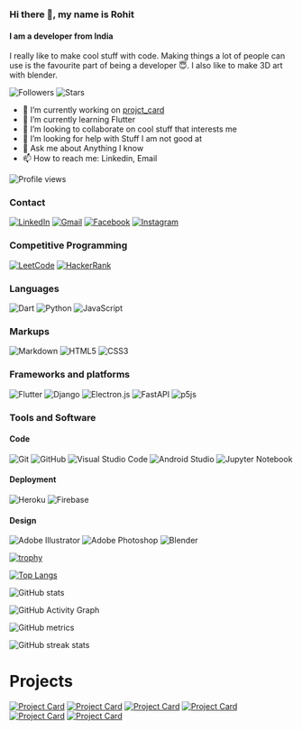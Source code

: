 ### Hi there 👋, my name is Rohit
#### I am a developer from India
I really like to make cool stuff with code. Making things a lot of people can use is the favourite part of being a developer 😇. I also like to make 3D art with blender.

![Followers](https://img.shields.io/github/followers/RohitEdathil?style=social)
![Stars](https://img.shields.io/github/stars/RohitEdathil?style=social)
- 🔭 I’m currently working on [projct_card](https://github.com/RohitEdathil/project_card)
- 🌱 I’m currently learning Flutter 
- 👯 I’m looking to collaborate on cool stuff that interests me 
- 🤔 I’m looking for help with Stuff I am not good at 
- 💬 Ask me about Anything I know
- 📫 How to reach me: Linkedin, Email 

![Profile views](https://gpvc.arturio.dev/RohitEdathil)  

### Contact
[![LinkedIn](https://img.shields.io/badge/linkedin-%230077B5.svg?style=for-the-badge&logo=linkedin&logoColor=white)](https://www.linkedin.com/in/rohit-vinod-/)
[![Gmail](https://img.shields.io/badge/Gmail-D14836?style=for-the-badge&logo=gmail&logoColor=white)](mailto:rohitedathil@gmail.com)
[![Facebook](https://img.shields.io/badge/Facebook-%231877F2.svg?style=for-the-badge&logo=Facebook&logoColor=white)](https://www.facebook.com/rohit.vinod.52056)
[![Instagram](https://img.shields.io/badge/l__rtv__l-%23E4405F.svg?style=for-the-badge&logo=Instagram&logoColor=white)](https://www.instagram.com/l__rtv__l/)

### Competitive Programming
[![LeetCode](https://img.shields.io/badge/LeetCode-000000?style=for-the-badge&logo=LeetCode&logoColor=#d16c06)](https://leetcode.com/rohitedathil/)
[![HackerRank](https://img.shields.io/badge/-Hackerrank-2EC866?style=for-the-badge&logo=HackerRank&logoColor=white)](https://www.hackerrank.com/rohitedathil)

### Languages
![Dart](https://img.shields.io/badge/dart-%230175C2.svg?style=for-the-badge&logo=dart&logoColor=white)
![Python](https://img.shields.io/badge/python-3670A0?style=for-the-badge&logo=python&logoColor=ffdd54)
![JavaScript](https://img.shields.io/badge/javascript-%23323330.svg?style=for-the-badge&logo=javascript&logoColor=%23F7DF1E)

### Markups
![Markdown](https://img.shields.io/badge/markdown-%23000000.svg?style=for-the-badge&logo=markdown&logoColor=white)
![HTML5](https://img.shields.io/badge/html5-%23E34F26.svg?style=for-the-badge&logo=html5&logoColor=white)
![CSS3](https://img.shields.io/badge/css3-%231572B6.svg?style=for-the-badge&logo=css3&logoColor=white)

### Frameworks and platforms
![Flutter](https://img.shields.io/badge/Flutter-%2302569B.svg?style=for-the-badge&logo=Flutter&logoColor=white)
![Django](https://img.shields.io/badge/django-%23092E20.svg?style=for-the-badge&logo=django&logoColor=white)
![Electron.js](https://img.shields.io/badge/Electron-191970?style=for-the-badge&logo=Electron&logoColor=white)
![FastAPI](https://img.shields.io/badge/FastAPI-005571?style=for-the-badge&logo=fastapi)
![p5js](https://img.shields.io/badge/p5.js-ED225D?style=for-the-badge&logo=p5.js&logoColor=FFFFFF)

### Tools and Software
#### Code
![Git](https://img.shields.io/badge/git-%23F05033.svg?style=for-the-badge&logo=git&logoColor=white)
![GitHub](https://img.shields.io/badge/github-%23121011.svg?style=for-the-badge&logo=github&logoColor=white)
![Visual Studio Code](https://img.shields.io/badge/Visual%20Studio%20Code-0078d7.svg?style=for-the-badge&logo=visual-studio-code&logoColor=white)
![Android Studio](https://img.shields.io/badge/Android%20Studio-3DDC84.svg?style=for-the-badge&logo=android-studio&logoColor=white)
![Jupyter Notebook](https://img.shields.io/badge/jupyter-%23FA0F00.svg?style=for-the-badge&logo=jupyter&logoColor=white)
#### Deployment
![Heroku](https://img.shields.io/badge/heroku-%23430098.svg?style=for-the-badge&logo=heroku&logoColor=white)
![Firebase](https://img.shields.io/badge/firebase-%23039BE5.svg?style=for-the-badge&logo=firebase)
#### Design
![Adobe Illustrator](https://img.shields.io/badge/adobeillustrator-%23FF9A00.svg?style=for-the-badge&logo=adobeillustrator&logoColor=white)
![Adobe Photoshop](https://img.shields.io/badge/adobephotoshop-%2331A8FF.svg?style=for-the-badge&logo=adobephotoshop&logoColor=white)
![Blender](https://img.shields.io/badge/blender-%23F5792A.svg?style=for-the-badge&logo=blender&logoColor=white)


[![trophy](https://github-profile-trophy.vercel.app/?username=RohitEdathil)](https://github.com/ryo-ma/github-profile-trophy)




[![Top Langs](https://github-readme-stats.vercel.app/api/top-langs/?username=RohitEdathil)](https://github.com/anuraghazra/github-readme-stats)

![GitHub stats](https://github-readme-stats.vercel.app/api?username=RohitEdathil&show_icons=true&count_private=true&theme=dark)  

![GitHub Activity Graph](https://activity-graph.herokuapp.com/graph?username=RohitEdathil)  

![GitHub metrics](https://metrics.lecoq.io/RohitEdathil)  

![GitHub streak stats](https://github-readme-streak-stats.herokuapp.com/?user=RohitEdathil)  

# Projects

[![Project Card](https://project-card-app.herokuapp.com/project_card/RohitEdathil/project_card?theme=violet)](https://github.com/RohitEdathil/project_card)
[![Project Card](https://project-card-app.herokuapp.com/project_card/RohitEdathil/ConsoleBars?theme=violet)](https://github.com/RohitEdathil/ConsoleBars)
[![Project Card](https://project-card-app.herokuapp.com/project_card/RohitEdathil/SentenceGenerator)](https://github.com/RohitEdathil/SentenceGenerator)
[![Project Card](https://project-card-app.herokuapp.com/project_card/RohitEdathil/AnertPortal)](https://github.com/RohitEdathil/AnertPortal)
[![Project Card](https://project-card-app.herokuapp.com/project_card/RohitEdathil/webmaster?theme=dark-green)](https://github.com/RohitEdathil/webmaster)
[![Project Card](https://project-card-app.herokuapp.com/project_card/RohitEdathil/whatsapp_analytics?theme=dark-green)](https://github.com/RohitEdathil/whatsapp_analytics)
